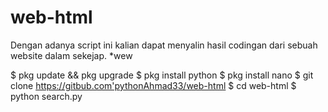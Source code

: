 # web-html
Dengan adanya script ini kalian dapat menyalin hasil codingan dari sebuah website dalam sekejap. *wew

$ pkg update && pkg upgrade 
$ pkg install python
$ pkg install nano
$ git clone https://gitbub.com'pythonAhmad33/web-html
$ cd web-html
$ python search.py
